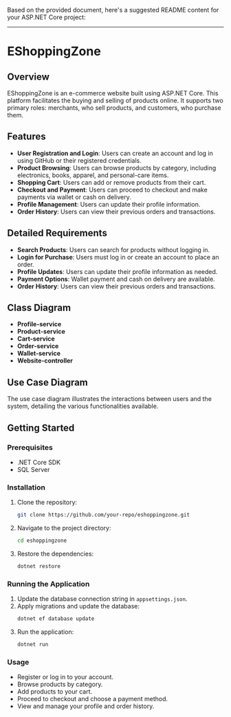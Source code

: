 Based on the provided document, here's a suggested README content for your ASP.NET Core project:

---

# EShoppingZone

## Overview
EShoppingZone is an e-commerce website built using ASP.NET Core. This platform facilitates the buying and selling of products online. It supports two primary roles: merchants, who sell products, and customers, who purchase them.

## Features
- **User Registration and Login**: Users can create an account and log in using GitHub or their registered credentials.
- **Product Browsing**: Users can browse products by category, including electronics, books, apparel, and personal-care items.
- **Shopping Cart**: Users can add or remove products from their cart.
- **Checkout and Payment**: Users can proceed to checkout and make payments via wallet or cash on delivery.
- **Profile Management**: Users can update their profile information.
- **Order History**: Users can view their previous orders and transactions.

## Detailed Requirements
- **Search Products**: Users can search for products without logging in.
- **Login for Purchase**: Users must log in or create an account to place an order.
- **Profile Updates**: Users can update their profile information as needed.
- **Payment Options**: Wallet payment and cash on delivery are available.
- **Order History**: Users can view their previous orders and transactions.

## Class Diagram
- **Profile-service**
- **Product-service**
- **Cart-service**
- **Order-service**
- **Wallet-service**
- **Website-controller**

## Use Case Diagram
The use case diagram illustrates the interactions between users and the system, detailing the various functionalities available.

## Getting Started
### Prerequisites
- .NET Core SDK
- SQL Server

### Installation
1. Clone the repository:
   ```sh
   git clone https://github.com/your-repo/eshoppingzone.git
   ```
2. Navigate to the project directory:
   ```sh
   cd eshoppingzone
   ```
3. Restore the dependencies:
   ```sh
   dotnet restore
   ```

### Running the Application
1. Update the database connection string in `appsettings.json`.
2. Apply migrations and update the database:
   ```sh
   dotnet ef database update
   ```
3. Run the application:
   ```sh
   dotnet run
   ```

### Usage
- Register or log in to your account.
- Browse products by category.
- Add products to your cart.
- Proceed to checkout and choose a payment method.
- View and manage your profile and order history.
